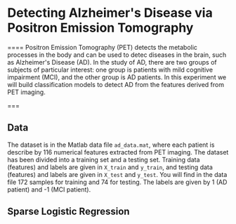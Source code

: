 # Detecting Alzheimer's Disease via Positron Emission Tomography

====
Positron Emission Tomography (PET) detects the metabolic processes in the body
and can be used to detec diseases in the brain, such as Alzheimer's Disease (AD). 
In the study of AD, there are two groups of subjects of particular interest:
one group is patients with mild cognitive impairment (MCI), and the other group
is AD patients. In this experiment we will build classification models to detect
AD from the features derived from PET imaging. 

===

## Data 

The dataset is in the Matlab data file `ad_data.mat`, where each patient is 
describe by 116 numerical features extracted from PET imaging. The dataset 
has been divided into a training set and a testing set. Training data (features) 
and labels are given in `X_train` and `y_train`, and testing data (features) 
and labels are given in `X_test` and `y_test`. You will find in the data
file 172 samples for training and 74 for testing.  The labels are given by 
1 (AD patient) and -1 (MCI patient). 


## Sparse Logistic Regression 
 
